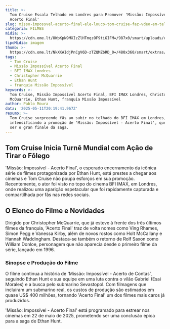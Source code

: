```yaml
---
title: >-
  Tom Cruise Escala Telhado em Londres para Promover 'Missão: Impossível -
  Acerto Final'
slug: misso-impossvel-acerto-final-ele-louco-tom-cruise-faz-vdeo-em-telhado
categoria: FILMES
midia: >-
  https://cdn.ome.lt/OWpKpN9MXIzZlHTmqzOF9tiGIFM=/987x0/smart/uploads/conteudo/fotos/Screenshot_2025-05-11_at_17.15.09.png
tipoMidia: imagem
thumb: >-
  https://cdn.ome.lt/NkXKAIdjPnCgV6D-zTZQMZbRD_0=/480x360/smart/extras/conteudos/Screenshot_2025-05-11_at_17.15.09.png
tags:
  - Tom Cruise
  - Missão Impossível Acerto Final
  - BFI IMAX Londres
  - Christopher McQuarrie
  - Ethan Hunt
  - franquia Missão Impossível
keywords: >-
  Tom Cruise, Missão Impossível Acerto Final, BFI IMAX Londres, Christopher
  McQuarrie, Ethan Hunt, franquia Missão Impossível
author: Pablo Moura
data: '2025-05-11T20:19:41.967Z'
resumo: >-
  Tom Cruise surpreende fãs ao subir no telhado do BFI IMAX em Londres,
  intensificando a promoção de 'Missão: Impossível - Acerto Final', que promete
  ser o gran finale da saga.
---
```


## Tom Cruise Inicia Turnê Mundial com Ação de Tirar o Fôlego

<blockquote class="twitter-tweet"><a href="https://twitter.com/user/status/1921658000302838048"></a></blockquote>

'Missão: Impossível - Acerto Final', o esperado encerramento da icônica série de filmes protagonizada por Ethan Hunt, está prestes a chegar aos cinemas e Tom Cruise não poupa esforços em sua promoção. Recentemente, o ator foi visto no topo do cinema BFI IMAX, em Londres, onde realizou uma aparição espetacular que foi rapidamente capturada e compartilhada por fãs nas redes sociais.

## O Elenco do Filme e Novidades

Dirigido por Christopher McQuarrie, que já esteve à frente dos três últimos filmes da franquia, 'Acerto Final' traz de volta nomes como Ving Rhames, Simon Pegg e Vanessa Kirby, além de novos rostos como Holt McCallany e Hannah Waddingham. Destaca-se também o retorno de Rolf Saxon como William Donloe, personagem que não aparecia desde o primeiro filme da série, lançado em 1996.

### Sinopse e Produção do Filme

O filme continua a história de 'Missão: Impossível - Acerto de Contas', seguindo Ethan Hunt e sua equipe em uma luta contra o vilão Gabriel (Esai Morales) e a busca pelo submarino Sevastopol. Com filmagens que incluíram um submarino real, os custos de produção são estimados em quase US$ 400 milhões, tornando 'Acerto Final' um dos filmes mais caros já produzidos.

'Missão: Impossível - Acerto Final' está programado para estrear nos cinemas em 22 de maio de 2025, prometendo ser uma conclusão épica para a saga de Ethan Hunt.
